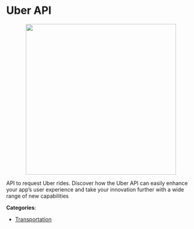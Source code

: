 # Uber API
<p align="center">
    <img width="400" src="https://raw.githubusercontent.com/apis-list/apis-list/apis/uber-api/logo_256x256.png" />
</p>

API to request Uber rides.  Discover how the Uber API can easily enhance your app’s user experience and take your innovation further with a wide range of new capabilities



**Categories**:

- [Transportation](https://github.com/apis-list/apis-list#transportation)




